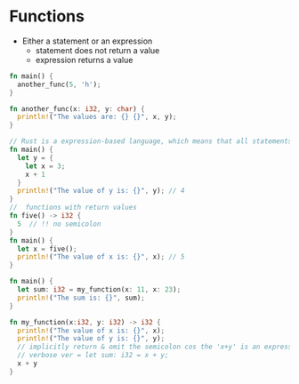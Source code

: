 # Functions

- Either a statement or an expression
  - statement does not return a value
  - expression returns a value

```rust
fn main() {
  another_func(5, 'h');
}

fn another_func(x: i32, y: char) {
  println!("The values are: {} {}", x, y);
}

// Rust is a expression-based language, which means that all statements must have a value.
fn main() {
  let y = {
    let x = 3;
    x + 1
  }
  println!("The value of y is: {}", y); // 4
}
//  functions with return values
fn five() -> i32 {
  5  // !! no semicolon
}
fn main() {
  let x = five();
  println!("The value of x is: {}", x); // 5
}
```

```rust
fn main() {
  let sum: i32 = my_function(x: 11, x: 23);
  println!("The sum is: {}", sum);
}

fn my_function(x:i32, y: i32) -> i32 {
  println!("The value of x is: {}", x);
  println!("The value of y is: {}", y);
  // implicitly return & omit the semicolon cos the 'x+y' is an expression
  // verbose ver = let sum: i32 = x + y;
  x + y
}
```
